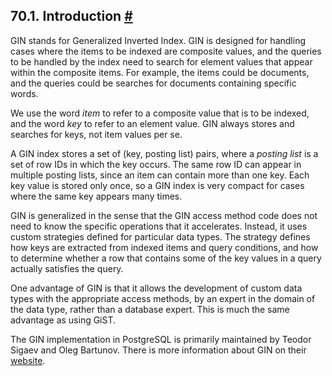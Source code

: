 ## 70.1. Introduction [#](#GIN-INTRO)

GIN stands for Generalized Inverted Index. GIN is designed for handling cases where the items to be indexed are composite values, and the queries to be handled by the index need to search for element values that appear within the composite items. For example, the items could be documents, and the queries could be searches for documents containing specific words.

We use the word *item* to refer to a composite value that is to be indexed, and the word *key* to refer to an element value. GIN always stores and searches for keys, not item values per se.

A GIN index stores a set of (key, posting list) pairs, where a *posting list* is a set of row IDs in which the key occurs. The same row ID can appear in multiple posting lists, since an item can contain more than one key. Each key value is stored only once, so a GIN index is very compact for cases where the same key appears many times.

GIN is generalized in the sense that the GIN access method code does not need to know the specific operations that it accelerates. Instead, it uses custom strategies defined for particular data types. The strategy defines how keys are extracted from indexed items and query conditions, and how to determine whether a row that contains some of the key values in a query actually satisfies the query.

One advantage of GIN is that it allows the development of custom data types with the appropriate access methods, by an expert in the domain of the data type, rather than a database expert. This is much the same advantage as using GiST.

The GIN implementation in PostgreSQL is primarily maintained by Teodor Sigaev and Oleg Bartunov. There is more information about GIN on their [website](http://www.sai.msu.su/~megera/wiki/Gin).